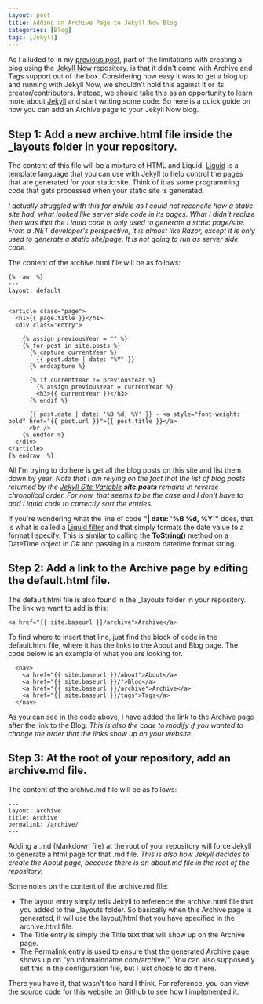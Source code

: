 ```yaml
---
layout: post
title: Adding an Archive Page to Jekyll Now Blog
categories: [Blog]
tags: [Jekyll]
---
```

As I alluded to in my [previous post](https://dinobansigan.com/Blog-With-JekyllNow-And-GitHub-Pages/), part of the limitations with 
creating a blog using the [Jekyll Now](https://github.com/barryclark/jekyll-now) repository, is that it didn't come with Archive and 
Tags support out of the box. Considering how easy it was to get a blog up and running with Jekyll Now, we shouldn't hold this 
against it or its creator/contributors. Instead, we should take this as an opportunity to learn more about [Jekyll](https://jekyllrb.com/) 
and start writing some code. So here is a quick guide on how you can add an Archive page to your Jekyll Now blog.

## Step 1: Add a new archive.html file inside the _layouts folder in your repository.

The content of this file will be a mixture of HTML and Liquid. [Liquid](https://help.shopify.com/en/themes/liquid) is a template 
language that you can use with Jekyll to help control the pages that are generated for your static site. Think of it as some programming 
code that gets processed when your static site is generated. 

*I actually struggled with this for awhile as I could not reconcile how a static site had, what looked like server side code in its pages. 
What I didn't realize then was that the Liquid code is only used to generate a static page/site. From a .NET developer's perspective, it 
is almost like Razor, except it is only used to generate a static site/page. It is not going to run as server side code.*

The content of the archive.html file will be as follows:
```
{% raw  %}
---
layout: default
---

<article class="page">
  <h1>{{ page.title }}</h1>
  <div class="entry">
    
    {% assign previousYear = "" %}
    {% for post in site.posts %}
      {% capture currentYear %}
        {{ post.date | date: "%Y" }}
      {% endcapture %}
    
      {% if currentYear != previousYear %}
        {% assign previousYear = currentYear %}
        <h3>{{ currentYear }}</h3>
      {% endif %}
    
      {{ post.date | date: '%B %d, %Y' }} - <a style="font-weight: bold" href="{{ post.url }}">{{ post.title }}</a>
      <br />
    {% endfor %}    
  </div>
</article>
{% endraw  %}
```
All I'm trying to do here is get all the blog posts on this site and list them down by year. *Note that I am relying on the fact that 
the list of blog posts returned by the [Jekyll Site Variable](https://jekyllrb.com/docs/variables/#site-variables) **site.posts** 
remains in reverse chronolical order. For now, that seems to be the case and I don't have to add Liquid code to correctly sort the entries.*

If you're wondering what the line of code **"| date: '%B %d, %Y'"** does, that is what is called a [Liquid filter](https://help.shopify.com/en/themes/liquid/filters) 
and that simply formats the date value to a format I specify. This is similar to calling the **ToString()** method on a DateTime object 
in C# and passing in a custom datetime format string.

## Step 2: Add a link to the Archive page by editing the default.html file.

The default.html file is also found in the _layouts folder in your repository. The link we want to add is this:
```
<a href="{{ site.baseurl }}/archive">Archive</a>
```

To find where to insert that line, just find the block of code in the default.html file, where it has the links to the About and Blog 
page. The code below is an example of what you are looking for.
```
  <nav>
	<a href="{{ site.baseurl }}/about">About</a>
	<a href="{{ site.baseurl }}/">Blog</a>
	<a href="{{ site.baseurl }}/archive">Archive</a>
	<a href="{{ site.baseurl }}/tags">Tags</a>
  </nav>
```
As you can see in the code above, I have added the link to the Archive page after the link to the Blog. *This is also the code to modify 
if you wanted to change the order that the links show up on your website.*

## Step 3: At the root of your repository, add an archive.md file.

The content of the archive.md file will be as follows:
```
---
layout: archive
title: Archive
permalink: /archive/
---
```
Adding a .md (Markdown file) at the root of your repository will force Jekyll to generate a html page for that .md file. *This is also 
how Jekyll decides to create the About page, because there is an about.md file in the root of the repository.*

Some notes on the content of the archive.md file:
- The layout entry simply tells Jekyll to reference the archive.html file that you added to the _layouts folder. So basically when this 
Archive page is generated, it will use the layout/html that you have specified in the archive.html file. 
- The Title entry is simply the Title text that will show up on the Archive page.
- The Permalink entry is used to ensure that the generated Archive page shows up on "yourdomainname.com/archive/". You can also supposedly 
set this in the configuration file, but I just chose to do it here.

There you have it, that wasn't too hard I think. For reference, you can view the source code for this website on [Github](https://github.com/DinoBansigan/dinobansigan.github.io) 
to see how I implemented it.
